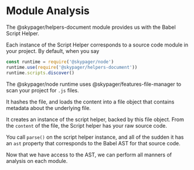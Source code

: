 # Module Analysis

The @skypager/helpers-document module provides us with the Babel Script Helper.

Each instance of the Script Helper corresponds to a source code module in your project.  By default, when you say

```javascript
const runtime = require('@skypager/node')
runtime.use(require('@skypager/helpers-document'))
runtime.scripts.discover()
```

The @skypager/node runtime uses @skypager/features-file-manager to scan your project for `.js` files.

It hashes the file, and loads the content into a file object that contains metadata about the underlying file.

It creates an instance of the script helper, backed by this file object.  From the `content` of the file, the Script helper has your raw source code.

You call `parse()` on the script helper instance, and all of the sudden it has an `ast` property that corresponds to the Babel AST for that source code.

Now that we have access to the AST, we can perform all manners of analysis on each module.